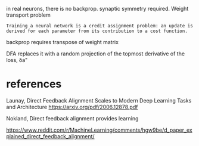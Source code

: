 

in real neurons, there is no backprop.  synaptic symmetry required.  Weight transport problem

```
Training a neural network is a credit assignment problem: an update is derived for each parameter from its contribution to a cost function.
```

backprop requires transpose of weight matrix

DFA replaces it with a random projection of the topmost derivative of the loss, δa"


# references

Launay, Direct Feedback Alignment Scales to Modern Deep Learning Tasks and Architecture https://arxiv.org/pdf/2006.12878.pdf

Nokland, Direct feedback alignment provides learning

https://www.reddit.com/r/MachineLearning/comments/hgw9be/d_paper_explained_direct_feedback_alignment/
